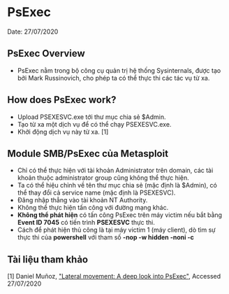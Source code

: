 # PsExec
Date: 27/07/2020</br>

## PsExec Overview
* PsExec nằm trong bộ công cụ quản trị hệ thống Sysinternals, được tạo bởi Mark Russinovich, cho phép ta có thể thực thi các tác vụ từ xa.

## How does PsExec work?
* Upload PSEXESVC.exe tới thư mục chia sẻ $Admin.
* Tạo từ xa một dịch vụ để có thể chạy PSEXESVC.exe.
* Khởi động dịch vụ này từ xa. [1]

## Module SMB/PsExec của Metasploit
* Chỉ có thể thực hiện với tài khoản Administrator trên domain, các tài khoản thuộc administrator group cũng không thể thực hiện.
* Ta có thể hiệu chỉnh về tên thư mục chia sẻ (mặc định là $Admin), có thể thay đổi cả service name (mặc định là PSEXESVC).
* Đăng nhập thẳng vào tài khoản NT Authority.
* Không thể thực hiện tấn công với đường mạng khác.
* **Không thể phát hiện** có tấn công PsExec trên máy victim nếu bắt bằng **Event ID 7045** có tiến trình **PSEXESVC** thực thi.
* Cách để phát hiện thủ công là tại máy victim 1 (máy client), dò tìm sự thực thi của **powershell** với tham số **-nop -w hidden -noni -c**

## Tài liệu tham khảo
[1] Daniel Muñoz, ["Lateral movement: A deep look into PsExec"](https://www.contextis.com/us/blog/lateral-movement-a-deep-look-into-psexec), Accessed 27/07/2020

